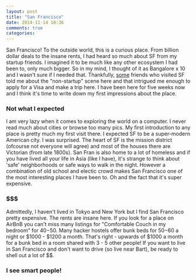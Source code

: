 ```yaml
---
layout: post
title: "San Francisco"
date: 2014-11-14 10:36
comments: true
categories: 
---
```


San Francisco! To the outside world, this is a curious place. From billion dollar deals to the insane rents, I had heard so much about SF from my startup friends. I imagined it to be much like any other ecosystem I had been to, only much bigger. So in my mind, I thought of it as Bangalore x 10 and I wasn't sure if I needed that. Thankfully, [some](https://twitter.com/beingnithya) friends who visited SF told me about the "non-startup" scene here and that intrigued me enough to apply for a Visa and make a trip here. I have been here for five weeks now and I think it's time to write down my first impressions about the place.


### Not what I expected

I am very lazy when it comes to exploring the world on a computer. I never read much about cities or browse too many pics. My first introduction to any place is pretty much my first visit there. I expected SF to be a super-modern American city. I was surprised. The heart of SF is the mission district (ofcourse not everyone will agree) and most of the houses there are Victorian (from late 1800s). San Fran is also home to a lot of homeless and if you have lived all your life in Asia (like I have), it's strange to think about 'safe' neighborhoods or safe ways to walk in the night. However a combination of old school and electic crowd makes San Francisco one of the most interesting places I have been to. Oh and the fact that it's super expensive.

### $$$

Admittedly, I haven't lived in Tokyo and New York but I find San Francisco pretty expensive. The rents are insane here. If you look for a place on AirBnB you can't miss many listings for "Comfortable Couch in my bedroom" for $40-$50. Many hacker hostels offer bunk beds for $50-$60 a night or $1000 - $1200 a month. That's right - upwards of $1000 a month for a bunk bed in a room shared with 3 - 5 other people! If you want to live in San Francisco and don't want to drive (so live near Bart), be ready to shell out a lot of $$.

### I see smart people!



